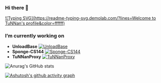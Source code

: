 ### Hi there 👋

[![Typing SVG](https://readme-typing-svg.demolab.com/?lines=Welcome to TuNNan's profile&color=ffffff)](https://git.io/typing-svg)

### I’m currently working on 

- **UnloadBase** 
  [![UnloadBase](https://wakatime.com/badge/user/b86b9fb4-9b8e-44ab-b86f-7428453fc563/project/063c742d-9237-496b-92ca-885172564e02.svg)](https://wakatime.com/badge/user/b86b9fb4-9b8e-44ab-b86f-7428453fc563/project/063c742d-9237-496b-92ca-885172564e02)
- **Sponge-CS144** 
  [![Sponge-CS144](https://wakatime.com/badge/user/b86b9fb4-9b8e-44ab-b86f-7428453fc563/project/80bcd134-c964-4ecb-b78c-fdf56540dacc.svg)](https://wakatime.com/badge/user/b86b9fb4-9b8e-44ab-b86f-7428453fc563/project/80bcd134-c964-4ecb-b78c-fdf56540dacc)
- **TuNNanProxy**
   [![TuNNanProxy](https://wakatime.com/badge/user/b86b9fb4-9b8e-44ab-b86f-7428453fc563/project/018b28d9-bb73-4fd6-a0f1-03a5534b0a13.svg)](https://wakatime.com/badge/user/b86b9fb4-9b8e-44ab-b86f-7428453fc563/project/018b28d9-bb73-4fd6-a0f1-03a5534b0a13)

![Anurag's GitHub stats](https://github-readme-stats.vercel.app/api?username=TuNNan2003&count_private=true&theme=dracula)

[![Ashutosh's github activity graph](https://github-readme-activity-graph.vercel.app/graph?username=TuNNan2003&theme=dracula)](https://github.com/ashutosh00710/github-readme-activity-graph)

